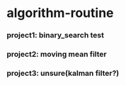 # algorithm-routine
### project1: binary_search test
###  project2: moving mean filter
###  project3: unsure(kalman filter?)
